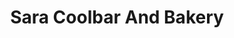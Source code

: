 ---
title: "Sara Coolbar And Bakery"
url: /mynagappally-kerala-690519/sara-coolbar-and-bakery/
shop: Bäckerei
---
